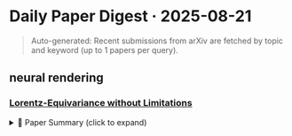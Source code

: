 # Daily Paper Digest · 2025-08-21
> Auto-generated: Recent submissions from arXiv are fetched by topic and keyword (up to 1 papers per query).

## neural rendering

### [Lorentz-Equivariance without Limitations](http://arxiv.org/pdf/2508.14898v1)


<!--break-out-of-list-->
<details>
<summary>📄 Paper Summary (click to expand)</summary>

### 1. Task / Problem
- Jet tagging

### 2. Motivation & Gaps
- The study investigates the performance of various neural classifiers in distinguishing between different event generators in particle physics.

- **Related work challenges:**
  - Several Lorentz-equivariant architectures: Performance is often task-specific and not easily transferable.
  - Equivariant approaches in amplitude surrogates and event generation: Unclear performance comparison with networks that are only equivariant under a subgroup of the Lorentz group.
  - LorentzNet: Relies on specialized layers
  - PELICAN: Relies on specialized layers
  - L-GATr: Relies on specialized layers
  - Previous Lorentz-equivariant architectures: Difficulty in achieving optimal performance due to symmetry breaking.
  - MadGraph: Generating sufficient training events while maintaining accuracy.
  - MLP-I: Struggles with permutation symmetry and high multiplicity.
  - L-GATr: Higher computational cost compared to LLoCa.
  - GNN: Limited performance without Lorentz-equivariance.
  - Ref. [26]: The choice of target trajectory is crucial for the performance of CFM phase space generators.
  - Ref. [35]: Previous studies found that permutation-equivariant architectures significantly outperform simple MLPs.
  - N/A: Learning the full phase space density to a precision that renders the network uncertainty negligible.
  - Lorentz-equivariant networks: Struggle to learn mass distributions of virtual particles.
  - E(3)-GATr: Performance drop due to unused translation representations.
  - Standard transformers: Fail to carry performance gains to larger datasets.
  - Ref. [35]: Extends results by including top tagging and additional datasets.
  - ParticleNet: Limited performance due to non-equivariance.
  - ParT: Requires careful hyperparameter tuning due to small training datasets.
  - L-GATr: Computational cost and applicability to specialized architectures.
  - N/A: N/A
  - ParT: Reproducing results with modified architectures.
  - ParticleNet: Achieving better results with ParT training setup.
  - LLoCa-Transformer: Dealing with limited statistics in top tagging.
  - L-GATr: Cannot distinguish samples from L-GATr and LLoCa-Transformer with sufficient training data.
  - SO(2)- and SO(3)-Transformer: Similar performance issues in distinguishing events when sufficient training data is used.
  - N/A: N/A
  - N/A: N/A

### 3. Core Idea
- The paper explores the effectiveness of different transformer architectures in jet tagging tasks, particularly focusing on their ability to distinguish between generated events and ground truth.

### 4. Method
- **Pipeline**: Training multiple transformer architectures with specific hyperparameters and evaluating their performance on jet tagging tasks.
- **Architecture / Loss / Training**: Using Adam optimizer with specific learning rates and dropout rates for training various models.
- **Complexity / Resources**: Evaluating timings, memory consumption, and FLOPs for different architectures.

### 5. Experiments
- **Datasets & Metrics**: JetClass dataset with background rejection rates at fixed signal efficiency.
- **Baselines**: DA-GNN, Established high-performance taggers, GNN, L-GATr, LLoCa-ParT, LLoCa-ParticleNet, LLoCa-Transformer, LorentzNet, MIParT, MIParT-L, MLP-I, Message passing graph network (GNN), N/A, Non-equivariant neural networks, P-CNN, PFN, ParT, ParticleNet, Standard Transformer, Standard transformer, Transformer
- **Main Results**: The classifier AUC shows that the neural classifier can distinguish events generated by the transformer and DA-Transformer from the ground truth.
- **Ablations**: Performance improvements observed with pre-training on the JetClass dataset and fine-tuning.
- **Limitations / Stress Tests**: In small-data regimes, differences between networks are overshadowed by uncertainties from the training process.

### 6. Takeaways
- **Pros**: Achieves exact Lorentz-equivariance with minimal computational overhead., Flexible implementation applicable to various neural network architectures., Allows for direct comparison of performance between different equivariant networks.
- **Cons**: Task-specific performance may still limit generalizability., Symmetry breaking introduces complexity in performance assessment., Dependence on the quality of the local reference frame construction.
- **Future Work**: Further exploration of LLoCa in other ML applications., Investigation of additional symmetry breaking scenarios., Development of more generalized equivariant architectures.

</details>
